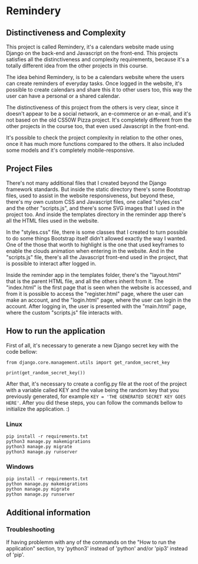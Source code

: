 # Remindery

## Distinctiveness and Complexity

This project is called Remindery, it's a calendars website made using Django on the back-end and Javascript on the front-end. This projects satisfies all the distinctiveness and complexity requirements, because it's a totally different idea from the other projects in this course.

The idea behind Remindery, is to be a calendars website where the users can create reminders of everyday tasks. Once logged in the website, it's possible to create calendars and share this it to other users too, this way the user can have a personal or a shared calendar.

The distinctiveness of this project from the others is very clear, since it doesn't appear to be a social network, an e-commerce or an e-mail, and it's not based on the old CS50W Pizza project. It's completely different from the other projects in the course too, that even used Javascript in the front-end.

It's possible to check the project complexity in relation to the other ones, once it has much more functions compared to the others. It also included some models and it's completely mobile-responsive.

## Project Files

There's not many additional files that I created beyond the Django framework standards. But inside the static directory there's some Bootstrap files, used to assist in the website responsiveness, but beyond these, there's my own custom CSS and Javascript files, one called "styles.css" and the other "scripts.js", and there's some SVG images that I used in the project too. And inside the templates directory in the reminder app there's all the HTML files used in the website.

In the "styles.css" file, there is some classes that I created to turn possible to do some things Bootstrap itself didn't allowed exactly the way I wanted. One of the those that worth to highlight is the one that used keyframes to enable the clouds animation when entering in the website. And in the "scripts.js" file, there's all the Javascript front-end used in the project, that is possible to interact after logged in.

Inside the reminder app in the templates folder, there's the "layout.html" that is the parent HTML file, and all the others inherit from it. The "index.html" is the first page that is seen when the website is accessed, and from it is possible to access the "register.html" page, where the user can make an account, and the "login.html" page, where the user can login in the account. After logging in, the user is presented with the "main.html" page, where the custom "scripts.js" file interacts with.

## How to run the application

First of all, it's necessary to generate a new Django secret key with the code bellow:

```
from django.core.management.utils import get_random_secret_key

print(get_random_secret_key())
```

After that, it's necessary to create a config.py file at the root of the project with a variable called KEY and the value being the random key that you previously generated, for example ```KEY = 'THE GENERATED SECRET KEY GOES HERE'```. After you did these steps, you can follow the commands bellow to initialize the application. :)

### Linux

```
pip install -r requirements.txt
python3 manage.py makemigrations
python3 manage.py migrate
python3 manage.py runserver
```

### Windows

```
pip install -r requirements.txt
python manage.py makemigrations
python manage.py migrate
python manage.py runserver
```

## Additional information

### Troubleshooting

If having problemm with any of the commands on the "How to run the application" section, try 'python3' instead of 'python' and/or 'pip3' instead of 'pip'.
